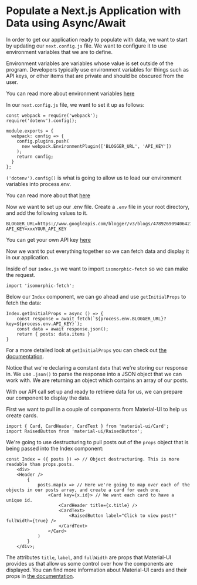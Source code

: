 # Populate a Next.js Application with Data using Async/Await

In order to get our application ready to populate with data, we want to start by updating our `next.config.js` file. We want to configure it to use environment variables that we are to define.

Environment variables are variables whose value is set outside of the program. Developers typically use environment variables for things such as API keys, or other items that are private and should be obscured from the user.

You can read more about environment variables [here](https://medium.com/chingu/an-introduction-to-environment-variables-and-how-to-use-them-f602f66d15fa#:~:text=An%20environment%20variable%20is%20a,at%20a%20point%20in%20time.)

In our `next.config.js` file, we want to set it up as follows:

```
const webpack = require('webpack');
require('dotenv').config();

module.exports = {
  webpack: config => {
    config.plugins.push(
      new webpack.EnvironmentPlugin(['BLOGGER_URL', 'API_KEY'])
    );
    return config;
  }
};
```

`('dotenv').config()` is what is going to allow us to load our environment variables into process.env.

You can read more about that [here](http://zetcode.com/javascript/dotenv/)

Now we want to set up our .env file. Create a `.env` file in your root directory, and add the following values to it.

```
BLOGGER_URL=https://www.googleapis.com/blogger/v3/blogs/4789269094064278868/posts
API_KEY=xxxYOUR_API_KEY
```

You can get your own API key [here](https://developers.google.com/blogger)

Now we want to put everything together so we can fetch data and display it in our application.

Inside of our `index.js` we want to import `isomorphic-fetch` so we can make the request.

`import 'isomorphic-fetch';`

Below our `Index` component, we can go ahead and use `getInitialProps` to fetch the data:

```
Index.getInitialProps = async () => {
    const response = await fetch(`${process.env.BLOGGER_URL}?key=${process.env.API_KEY}`);
    const data = await response.json();
    return { posts: data.items }
}
```

For a more detailed look at `getInitialProps` you can check out [the documentation](https://nextjs.org/docs/api-reference/data-fetching/getInitialProps).

Notice that we're declaring a constant `data` that we're storing our response in. We use `.json()` to parse the response into a JSON object that we can work with. We are returning an object which contains an array of our posts.

With our API call set up and ready to retrieve data for us, we can prepare our component to display the data.

First we want to pull in a couple of components from Material-UI to help us create cards.

```
import { Card, CardHeader, CardText } from 'material-ui/Card';
import RaisedButton from 'material-ui/RaisedButton';
```

We're going to use destructuring to pull posts out of the `props` object that is being passed into the Index component:

```
const Index = ({ posts }) => // Object destructuring. This is more readable than props.posts.
    <div>
    <Header />
        {
            posts.map(x => // Here we're going to map over each of the objects in our posts array, and create a card for each one.
                <Card key={x.id}> // We want each card to have a unique id.
                    <CardHeader title={x.title} />
                    <CardText>
                        <RaisedButton label="Click to view post!" fullWidth={true} />
                    </CardText>
                </Card>
            )
        }
    </div>;
```

The attributes `title`, `label`, and `fullWidth` are props that Material-UI provides us that allow us some control over how the components are displayed. You can find more information about Material-UI cards and their props in [the documentation](https://material-ui.com/components/cards/).
